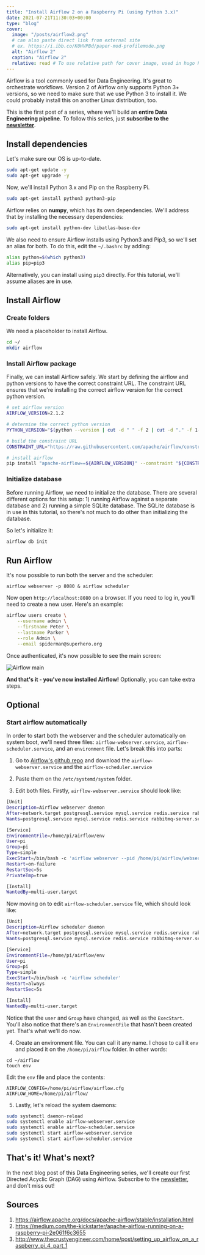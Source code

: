 ```yaml
---
title: "Install Airflow 2 on a Raspberry Pi (using Python 3.x)"
date: 2021-07-21T11:30:03+00:00
type: "blog"
cover:
  image: "/posts/airflow2.png"
  # can also paste direct link from external site
  # ex. https://i.ibb.co/K0HVPBd/paper-mod-profilemode.png
  alt: "Airflow 2"
  caption: "Airflow 2"
  relative: read # To use relative path for cover image, used in hugo Page-bundles
---
```


Airflow is a tool commonly used for Data Engineering. It's great to orchestrate workflows. Version 2 of Airflow only supports Python 3+ versions, so we need to make sure that we use Python 3 to install it. We could probably install this on another Linux distribution, too.

This is the first post of a series, where we'll build an **entire Data Engineering pipeline**. To follow this series, just **subscribe to the [newsletter](https://pedromadruga.com/newsletter)**.

## Install dependencies

Let's make sure our OS is up-to-date.

```bash
sudo apt-get update -y
sudo apt-get upgrade -y
```

Now, we'll install Python 3.x and Pip on the Raspberry Pi.

```bash
sudo apt-get install python3 python3-pip
```

Airflow relies on **numpy**, which has its own dependencies. We'll address that by installing the necessary dependencies:

```bash
sudo apt-get install python-dev libatlas-base-dev
```

We also need to ensure Airflow installs using Python3 and Pip3, so we'll set an alias for both. To do this, edit the `~/.bashrc` by adding:

```bash
alias python=$(which python3)
alias pip=pip3
```

Alternatively, you can install using `pip3` directly. For this tutorial, we'll assume aliases are in use.

## Install Airflow

### Create folders

We need a placeholder to install Airflow.

```bash
cd ~/
mkdir airflow
```

### Install Airflow package

Finally, we can install Airflow safely. We start by defining the airflow and python versions to have the correct constraint URL. The constraint URL ensures that we're installing the correct airflow version for the correct python version.

```bash
# set airflow version
AIRFLOW_VERSION=2.1.2

# determine the correct python version
PYTHON_VERSION="$(python --version | cut -d " " -f 2 | cut -d "." -f 1-2)"

# build the constraint URL
CONSTRAINT_URL="https://raw.githubusercontent.com/apache/airflow/constraints-${AIRFLOW_VERSION}/constraints-${PYTHON_VERSION}.txt"

# install airflow
pip install "apache-airflow==${AIRFLOW_VERSION}" --constraint "${CONSTRAINT_URL}"
```

### Initialize database

Before running Airflow, we need to initialize the database. There are several different options for this setup: 1) running Airflow against a separate database and 2) running a simple SQLite database. The SQLite database is in use in this tutorial, so there's not much to do other than initializing the database.

So let's initialize it:

```bash
airflow db init
```

## Run Airflow

It's now possible to run both the server and the scheduler:

```
airflow webserver -p 8080 & airflow scheduler
```

Now open `http://localhost:8080` on a browser. If you need to log in, you'll need to create a new user. Here's an example:

```bash
airflow users create \
    --username admin \
    --firstname Peter \
    --lastname Parker \
    --role Admin \
    --email spiderman@superhero.org
```

Once authenticated, it's now possible to see the main screen:

![Airflow main](/posts/airflow1.png)

**And that's it - you've now installed Airflow!** Optionally, you can take extra steps.

## Optional

### Start airflow automatically

In order to start both the webserver and the scheduler automatically on system boot, we'll need three files: `airflow-webserver.service`, `airflow-scheduler.service`, and an `environment` file. Let's break this into parts:

1. Go to [Airflow's github repo](https://github.com/apache/airflow/tree/master/scripts/systemd) and download the `airflow-webserver.service` and the `airflow-scheduler.service`

2. Paste them on the `/etc/systemd/system` folder.

3. Edit both files. Firstly, `airflow-webserver.service` should look like:

```bash
[Unit]
Description=Airflow webserver daemon
After=network.target postgresql.service mysql.service redis.service rabbitmq-server.service
Wants=postgresql.service mysql.service redis.service rabbitmq-server.service

[Service]
EnvironmentFile=/home/pi/airflow/env
User=pi
Group=pi
Type=simple
ExecStart=/bin/bash -c 'airflow webserver --pid /home/pi/airflow/webserver.pid'
Restart=on-failure
RestartSec=5s
PrivateTmp=true

[Install]
WantedBy=multi-user.target
```

Now moving on to edit `airflow-scheduler.service` file, which should look like:

```bash
[Unit]
Description=Airflow scheduler daemon
After=network.target postgresql.service mysql.service redis.service rabbitmq-server.service
Wants=postgresql.service mysql.service redis.service rabbitmq-server.service

[Service]
EnvironmentFile=/home/pi/airflow/env
User=pi
Group=pi
Type=simple
ExecStart=/bin/bash -c 'airflow scheduler'
Restart=always
RestartSec=5s

[Install]
WantedBy=multi-user.target
```

Notice that the `user` and `Group` have changed, as well as the `ExecStart`. You'll also notice that there's an `EnvironmentFile` that hasn't been created yet. That's what we'll do now.

4. Create an environment file. You can call it any name. I chose to call it `env` and placed it on the `/home/pi/airflow` folder. In other words:

```
cd ~/airflow
touch env
```

Edit the `env` file and place the contents:

```
AIRFLOW_CONFIG=/home/pi/airflow/airflow.cfg
AIRFLOW_HOME=/home/pi/airflow/
```

5. Lastly, let's reload the system daemons:

```bash
sudo systemctl daemon-reload
sudo systemctl enable airflow-webserver.service
sudo systemctl enable airflow-scheduler.service
sudo systemctl start airflow-webserver.service
sudo systemctl start airflow-scheduler.service
```

## That's it! What's next?

In the next blog post of this Data Engineering series, we'll create our first Directed Acyclic Graph (DAG) using Airflow. Subscribe to the [newsletter](https://pedromadruga.com), and don't miss out!

## Sources

1. https://airflow.apache.org/docs/apache-airflow/stable/installation.html
2. https://medium.com/the-kickstarter/apache-airflow-running-on-a-raspberry-pi-2e061f6c3655
3. http://www.thecrustyengineer.com/home/post/setting_up_airflow_on_a_raspberry_pi_4_part_1
